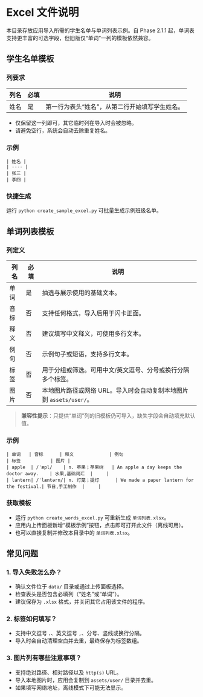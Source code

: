 # Excel 文件说明

本目录存放应用导入所需的学生名单与单词列表示例。自 Phase 2.1.1 起，单词表支持更丰富的可选字段，但旧版仅“单词”一列的模板依然兼容。

## 学生名单模板

### 列要求

| 列名 | 必填 | 说明 |
| --- | --- | --- |
| 姓名 | 是 | 第一行为表头“姓名”，从第二行开始填写学生姓名。 |

- 仅保留这一列即可，其它临时列在导入时会被忽略。
- 请避免空行，系统会自动去除重复姓名。

### 示例

```
| 姓名 |
| ---- |
| 张三 |
| 李四 |
```

### 快捷生成

运行 `python create_sample_excel.py` 可批量生成示例班级名单。

## 单词列表模板

### 列定义

| 列名 | 必填 | 说明 |
| --- | --- | --- |
| 单词 | 是 | 抽选与展示使用的基础文本。 |
| 音标 | 否 | 支持任何格式，导入后用于闪卡正面。 |
| 释义 | 否 | 建议填写中文释义，可使用多行文本。 |
| 例句 | 否 | 示例句子或短语，支持多行文本。 |
| 标签 | 否 | 用于分组或筛选。可用中文/英文逗号、分号或换行分隔多个标签。 |
| 图片 | 否 | 本地图片路径或网络 URL。导入时会自动复制本地图片到 `assets/user/`。 |

> **兼容性提示**：只提供“单词”列的旧模板仍可导入，缺失字段会自动填充默认值。

### 示例

```
| 单词   | 音标      | 释义             | 例句                                      | 标签           | 图片 |
| apple  | /ˈæpl/    | n. 苹果；苹果树   | An apple a day keeps the doctor away.    | 水果,基础词汇  |     |
| lantern| /ˈlæntərn/| n. 灯笼；提灯      | We made a paper lantern for the festival.| 节日,手工制作  |     |
```

### 获取模板

- 运行 `python create_words_excel.py` 可重新生成 `单词列表.xlsx`。
- 应用内上传面板新增“模板示例”按钮，点击即可打开此文件（离线可用）。
- 也可以直接复制并修改本目录中的 `单词列表.xlsx`。

## 常见问题

### 1. 导入失败怎么办？

- 确认文件位于 `data/` 目录或通过上传面板选择。
- 检查表头是否包含必填列（“姓名”或“单词”）。
- 建议保存为 `.xlsx` 格式，并关闭其它占用该文件的程序。

### 2. 标签如何填写？

- 支持中文逗号 `，`、英文逗号 `,`、分号、竖线或换行分隔。
- 导入时会自动清理空白并去重，最终保存为标签数组。

### 3. 图片列有哪些注意事项？

- 支持绝对路径、相对路径以及 `http(s)` URL。
- 导入本地图片时，应用会复制到 `assets/user/` 目录并去重。
- 如果填写网络地址，离线模式下可能无法显示。
